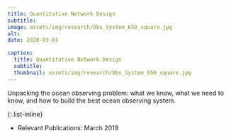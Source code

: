 ```yaml
---
title: Quantitative Network Design
subtitle:  
image: assets/img/research/Obs_System_650_square.jpg
alt: 
date: 2020-03-01

caption:
  title: Quantitative Network Design
  subtitle: 
  thumbnail: assets/img/research/Obs_System_650_square.jpg
---
```

Unpacking the ocean observing problem: what we know, what we need to know, and how to build the best ocean observing system. 

{:.list-inline}
- Relevant Publications: March 2019
